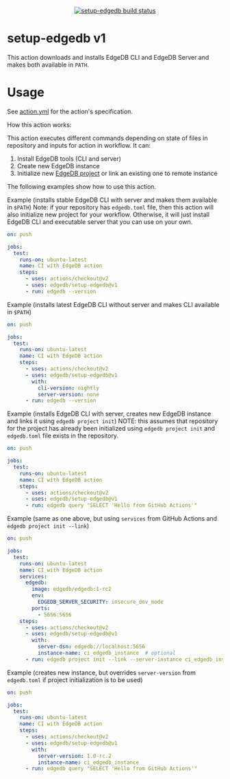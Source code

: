 <p align="center">
  <a href="https://github.com/edgedb/setup-edgedb/actions"><img alt="setup-edgedb build status" src="https://github.com/edgedb/setup-edgedb/workflows/build-test/badge.svg"></a>
</p>

# setup-edgedb v1

This action downloads and installs EdgeDB CLI and EdgeDB Server and makes
both available in `PATH`.

# Usage

See [action.yml](action.yml) for the action's specification.

How this action works:

This action executes different commands depending on state of files in repository and inputs for action in workflow. It can:
1. Install EdgeDB tools (CLI and server)
2. Create new EdgeDB instance
3. Initialize new [EdgeDB project](https://www.edgedb.com/docs/cli/edgedb_project/index) or link an existing one to remote instance

The following examples show how to use this action.

Example (installs stable EdgeDB CLI with server and makes them available in `$PATH`)
Note: if your repository has `edgedb.toml` file, then this action will also initialize new project for your workflow.
Otherwise, it will just install EdgeDB CLI and executable server that you can use on your own.

```yaml
on: push

jobs:
  test:
    runs-on: ubuntu-latest
    name: CI with EdgeDB action
    steps:
      - uses: actions/checkout@v2
      - uses: edgedb/setup-edgedb@v1
      - run: edgedb --version
```

Example (installs latest EdgeDB CLI without server and makes CLI available in `$PATH`)
```yaml
on: push

jobs:
  test:
    runs-on: ubuntu-latest
    name: CI with EdgeDB action
    steps:
      - uses: actions/checkout@v2
      - uses: edgedb/setup-edgedb@v1
        with:
          cli-version: nightly
          server-version: none
      - run: edgedb --version
```

Example (installs EdgeDB CLI with server, creates new EdgeDB instance and links it using `edgedb project init`)
NOTE: this assumes that repository for the project has already been initialized
using `edgedb project init` and `edgedb.toml` file exists in the repository.
```yaml
on: push

jobs:
  test:
    runs-on: ubuntu-latest
    name: CI with EdgeDB action
    steps:
      - uses: actions/checkout@v2
      - uses: edgedb/setup-edgedb@v1
      - run: edgedb query "SELECT 'Hello from GitHub Actions'"
```

Example (same as one above, but using `services` from GitHub Actions and `edgedb project init --link`)
```yaml
on: push

jobs:
  test:
    runs-on: ubuntu-latest
    name: CI with EdgeDB action
    services:
      edgedb:
        image: edgedb/edgedb:1-rc2
        env:
          EDGEDB_SERVER_SECURITY: insecure_dev_mode
        ports:
          - 5656:5656
    steps:
      - uses: actions/checkout@v2
      - uses: edgedb/setup-edgedb@v1
        with:
          server-dsn: edgedb://localhost:5656
          instance-name: ci_edgedb_instance  # optional
      - run: edgedb project init --link --server-instance ci_edgedb_instance
```

Example (creates new instance, but overrides `server-version` from `edgedb.toml` if project initialization is to be used)
```yaml
on: push

jobs:
  test:
    runs-on: ubuntu-latest
    name: CI with EdgeDB action
    steps:
      - uses: actions/checkout@v2
      - uses: edgedb/setup-edgedb@v1
        with:
          server-version: 1.0-rc.2
          instance-name: ci_edgedb_instance
      - run: edgedb query "SELECT 'Hello from GitHub Actions'"
```
